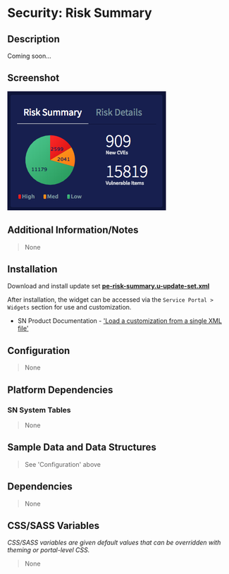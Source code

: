# Security: Risk Summary

## Description

Coming soon...

## Screenshot

![Risk Summary](../../images/pe-risk-summary.png)

## Additional Information/Notes

> None

## Installation

Download and install update set **[pe-risk-summary.u-update-set.xml](https://github.com/platform-experience/serviceportal-widget-library/blob/master/pe-risk-summary/pe-risk-summary.u-update-set.xml)**

After installation, the widget can be accessed via the `Service Portal > Widgets` section for use and customization.

* SN Product Documentation - ['Load a customization from a single XML file'](https://docs.servicenow.com/bundle/kingston-application-development/page/build/system-update-sets/task/t_SaveAnUpdateSetAsAnXMLFile.html)

## Configuration

> None

## Platform Dependencies

### SN System Tables

> None

## Sample Data and Data Structures

> See 'Configuration' above

## Dependencies

> None

## CSS/SASS Variables

_CSS/SASS variables are given default values that can be overridden with theming or portal-level CSS._

> None
